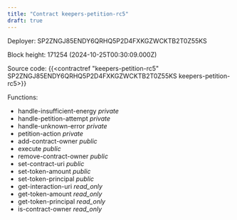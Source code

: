 ```yaml
---
title: "Contract keepers-petition-rc5"
draft: true
---
```

Deployer: SP2ZNGJ85ENDY6QRHQ5P2D4FXKGZWCKTB2T0Z55KS


 



Block height: 171254 (2024-10-25T00:30:09.000Z)

Source code: {{<contractref "keepers-petition-rc5" SP2ZNGJ85ENDY6QRHQ5P2D4FXKGZWCKTB2T0Z55KS keepers-petition-rc5>}}

Functions:

* handle-insufficient-energy _private_
* handle-petition-attempt _private_
* handle-unknown-error _private_
* petition-action _private_
* add-contract-owner _public_
* execute _public_
* remove-contract-owner _public_
* set-contract-uri _public_
* set-token-amount _public_
* set-token-principal _public_
* get-interaction-uri _read_only_
* get-token-amount _read_only_
* get-token-principal _read_only_
* is-contract-owner _read_only_
